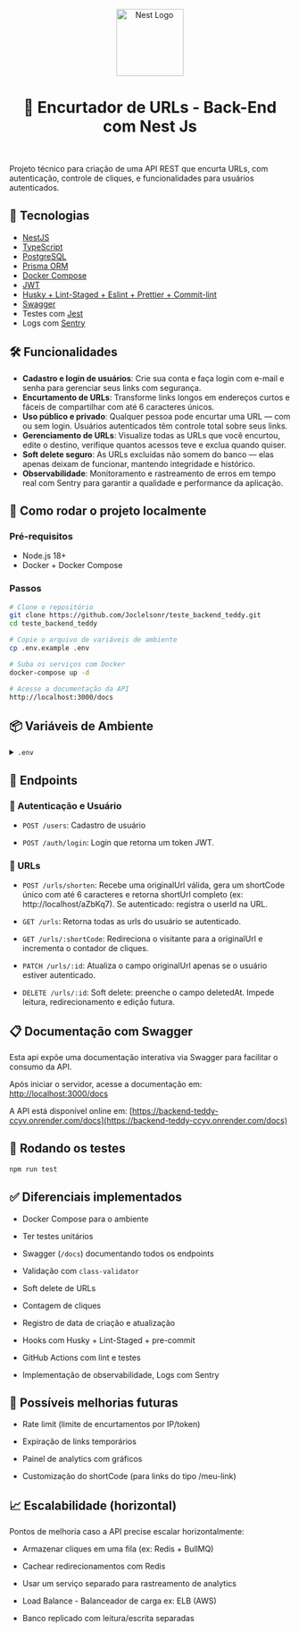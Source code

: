 <p align="center">
  <a href="http://nestjs.com/" target="blank"><img src="https://nestjs.com/img/logo-small.svg" width="120" alt="Nest Logo" /></a>
</p>
<spam align="center">

# 🔗 Encurtador de URLs - Back-End com Nest Js

</spam>
<br>

Projeto técnico para criação de uma API REST que encurta URLs, com autenticação, controle de cliques, e funcionalidades para usuários autenticados.

## 📌 Tecnologias

- [NestJS](https://nestjs.com/)
- [TypeScript](https://www.typescriptlang.org/)
- [PostgreSQL](https://www.postgresql.org/)
- [Prisma ORM](https://www.prisma.io/)
- [Docker Compose](https://docs.docker.com/compose/)
- [JWT](https://jwt.io/)
- [Husky + Lint-Staged + Eslint + Prettier + Commit-lint](https://typicode.github.io/husky/#/)
- [Swagger](https://swagger.io/)
- Testes com [Jest](https://jestjs.io/)
- Logs com [Sentry](https://sentry.io/)

## 🛠️ Funcionalidades

- **Cadastro e login de usuários**: Crie sua conta e faça login com e-mail e senha para gerenciar seus links com segurança.
- **Encurtamento de URLs**: Transforme links longos em endereços curtos e fáceis de compartilhar com até 6 caracteres únicos.
- **Uso público e privado**: Qualquer pessoa pode encurtar uma URL — com ou sem login. Usuários autenticados têm controle total sobre seus links.
- **Gerenciamento de URLs**: Visualize todas as URLs que você encurtou, edite o destino, verifique quantos acessos teve e exclua quando quiser.
- **Soft delete seguro**: As URLs excluídas não somem do banco — elas apenas deixam de funcionar, mantendo integridade e histórico.
- **Observabilidade**: Monitoramento e rastreamento de erros em tempo real com Sentry para garantir a qualidade e performance da aplicação.

## 🚀 Como rodar o projeto localmente

### Pré-requisitos

- Node.js 18+
- Docker + Docker Compose

### Passos

```bash
# Clone o repositório
git clone https://github.com/Joclelsonr/teste_backend_teddy.git
cd teste_backend_teddy

# Copie o arquivo de variáveis de ambiente
cp .env.example .env

# Suba os serviços com Docker
docker-compose up -d

# Acesse a documentação da API
http://localhost:3000/docs
```

## 📦 Variáveis de Ambiente

<details>
  <summary><code>.env</code></summary>

```bash
# App
PORT=3000
APP_URL="http://localhost:${PORT}"

# Database
DB_HOST="localhost"
DB_PORT=5432
DB_USER="postgres"
DB_PASSWORD="postgres"
DB_NAME="short-url"
DATABASE_URL="postgresql://${DB_USER}:${DB_PASSWORD}@${DB_HOST}:${DB_PORT}/${DB_NAME}"

# JWT
# crie com -> node -e "console.log(require('crypto').randomBytes(32).toString('hex'));"
JWT_SECRET="your_jwt_secret_here"
BCRYPT_SALT_ROUNDS=10
JWT_EXPIRATION="1h"

# Sentry
SENTRY_DSN=""
LOG_LEVEL="verbose, log, debug, warn, error"
TRANSPORT_LEVEL="debug, error"
TRANSPORT_LOG_LEVEL="debug, error"

SHORT_CODE_CHARS="abcdefghijklmnopqrstuvwxyzABCDEFGHIJKLMNOPQRSTUVWXYZ0123456789"
```

</details>

## 🔌 Endpoints

### 🔐 Autenticação e Usuário

- `POST /users`: Cadastro de usuário

- `POST /auth/login`: Login que retorna um token JWT.

### 🔗 URLs

- `POST /urls/shorten`: Recebe uma originalUrl válida, gera um shortCode único com até 6 caracteres e retorna shortUrl completo (ex: http://localhost/aZbKq7). Se autenticado: registra o userId na URL.

- `GET /urls`: Retorna todas as urls do usuário se autenticado.

- `GET /urls/:shortCode`: Redireciona o visitante para a originalUrl e incrementa o contador de cliques.

- `PATCH /urls/:id`: Atualiza o campo originalUrl apenas se o usuário estiver autenticado.

- `DELETE /urls/:id`: Soft delete: preenche o campo deletedAt. Impede leitura, redirecionamento e edição futura.

## 📋 Documentação com Swagger

Esta api expõe uma documentação interativa via Swagger para facilitar o consumo da API.

Após iniciar o servidor, acesse a documentação em: [http://localhost:3000/docs](http://localhost:3000/docs)

A API está disponível online em: [https://backend-teddy-ccyv.onrender.com/docs](https://backend-teddy-ccyv.onrender.com/docs)

## 🧪 Rodando os testes

```bash
npm run test
```

## ✅ Diferenciais implementados

- Docker Compose para o ambiente

- Ter testes unitários

- Swagger (`/docs`) documentando todos os endpoints

- Validação com `class-validator`

- Soft delete de URLs

- Contagem de cliques

- Registro de data de criação e atualização

- Hooks com Husky + Lint-Staged + pre-commit

- GitHub Actions com lint e testes

- Implementação de observabilidade, Logs com Sentry

## 🚧 Possíveis melhorias futuras

- Rate limit (limite de encurtamentos por IP/token)

- Expiração de links temporários

- Painel de analytics com gráficos

- Customização do shortCode (para links do tipo /meu-link)

## 📈 Escalabilidade (horizontal)

Pontos de melhoria caso a API precise escalar horizontalmente:

- Armazenar cliques em uma fila (ex: Redis + BullMQ)

- Cachear redirecionamentos com Redis

- Usar um serviço separado para rastreamento de analytics

- Load Balance - Balanceador de carga ex: ELB (AWS)

- Banco replicado com leitura/escrita separadas
